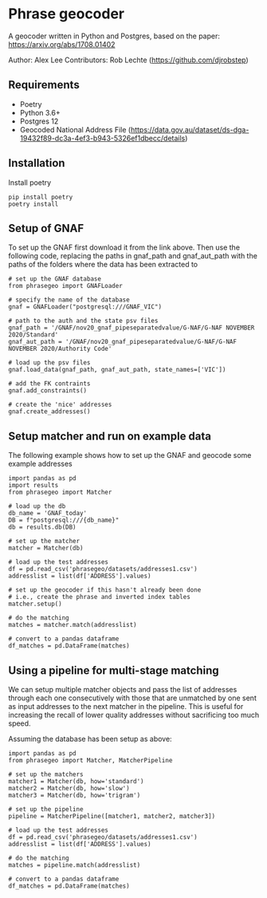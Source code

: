 # Phrase geocoder

A geocoder written in Python and Postgres, based on the paper: https://arxiv.org/abs/1708.01402

Author: Alex Lee
Contributors: Rob Lechte (https://github.com/djrobstep)
## Requirements
- Poetry
- Python 3.6+
- Postgres 12
- Geocoded National Address File (https://data.gov.au/dataset/ds-dga-19432f89-dc3a-4ef3-b943-5326ef1dbecc/details)

## Installation
Install poetry
```
pip install poetry
poetry install
```

## Setup of GNAF
To set up the GNAF first download it from the link above. Then use the following code, replacing the paths in gnaf_path and gnaf_aut_path with the paths of the folders where the data has been extracted to

```
# set up the GNAF database
from phrasegeo import GNAFLoader

# specify the name of the database
gnaf = GNAFLoader("postgresql:///GNAF_VIC")

# path to the auth and the state psv files
gnaf_path = '/GNAF/nov20_gnaf_pipeseparatedvalue/G-NAF/G-NAF NOVEMBER 2020/Standard'
gnaf_aut_path = '/GNAF/nov20_gnaf_pipeseparatedvalue/G-NAF/G-NAF NOVEMBER 2020/Authority Code'

# load up the psv files
gnaf.load_data(gnaf_path, gnaf_aut_path, state_names=['VIC'])

# add the FK contraints
gnaf.add_constraints()

# create the 'nice' addresses
gnaf.create_addresses()
```

## Setup matcher and run on example data
The following example shows how to set up the GNAF and geocode some example addresses

```
import pandas as pd 
import results 
from phrasegeo import Matcher

# load up the db
db_name = 'GNAF_today'
DB = f"postgresql:///{db_name}"
db = results.db(DB)

# set up the matcher
matcher = Matcher(db)

# load up the test addresses
df = pd.read_csv('phrasegeo/datasets/addresses1.csv')
addresslist = list(df['ADDRESS'].values)

# set up the geocoder if this hasn't already been done
# i.e., create the phrase and inverted index tables
matcher.setup()

# do the matching
matches = matcher.match(addresslist)

# convert to a pandas dataframe
df_matches = pd.DataFrame(matches)
```

## Using a pipeline for multi-stage matching
We can setup multiple matcher objects and pass the list of addresses through each one consecutively with
those that are unmatched by one sent as input addresses to the next matcher in the pipeline. This is 
useful for increasing the recall of lower quality addresses without sacrificing too much speed.

Assuming the database has been setup as above:

```
import pandas as pd 
from phrasegeo import Matcher, MatcherPipeline

# set up the matchers
matcher1 = Matcher(db, how='standard')
matcher2 = Matcher(db, how='slow')
matcher3 = Matcher(db, how='trigram')

# set up the pipeline
pipeline = MatcherPipeline([matcher1, matcher2, matcher3])

# load up the test addresses
df = pd.read_csv('phrasegeo/datasets/addresses1.csv')
addresslist = list(df['ADDRESS'].values)

# do the matching
matches = pipeline.match(addresslist)

# convert to a pandas dataframe
df_matches = pd.DataFrame(matches)
```
